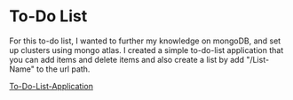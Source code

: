 # To-Do List

For this to-do list, I wanted to further my knowledge on mongoDB, and set up clusters using mongo atlas. I created a simple to-do-list application that you can add items and delete items and also create a list by add "/List-Name" to the url path. 

[To-Do-List-Application](https://jordan-todo-list.herokuapp.com/)